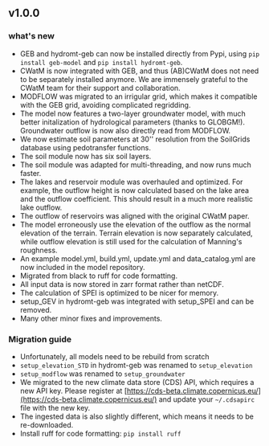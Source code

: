 ## v1.0.0

### what's new

- GEB and hydromt-geb can now be installed directly from Pypi, using `pip install geb-model` and `pip install hydromt-geb`.
- CWatM is now integrated with GEB, and thus (AB)CWatM does not need to be separately installed anymore. We are immensely grateful to the CWatM team for their support and collaboration.
- MODFLOW was migrated to an irrigular grid, which makes it compatible with the GEB grid, avoiding complicated regridding.
- The model now features a two-layer groundwater model, with much better initalization of hydrological parameters (thanks to GLOBGM!). Groundwater outflow is now also directly read from MODFLOW.
- We now estimate soil parameters at 30'' resolution from the SoilGrids database using pedotransfer functions.
- The soil module now has six soil layers.
- The soil module was adapted for multi-threading, and now runs much faster.
- The lakes and reservoir module was overhauled and optimized. For example, the outflow height is now calculated based on the lake area and the outflow coefficient. This should result in a much more realistic lake outflow.
- The outflow of reservoirs was aligned with the original CWatM paper.
- The model erroneously use the elevation of the outflow as the normal elevation of the terrain. Terrain elevation is now separately calculated, while outflow elevation is still used for the calculation of Manning's roughness.
- An example model.yml, build.yml, update.yml and data_catalog.yml are now included in the model repository.
- Migrated from black to ruff for code formatting.
- All input data is now stored in zarr format rather than netCDF.
- The calculation of SPEI is optimized to be nicer for memory.
- setup_GEV in hydromt-geb was integrated with setup_SPEI and can be removed.
- Many other minor fixes and improvements.

### Migration guide

- Unfortunately, all models need to be rebuild from scratch
- `setup_elevation_STD` in hydromt-geb was renamed to `setup_elevation`
- `setup_modflow` was renamed to `setup_groundwater`
- We migrated to the new climate data store  (CDS) API, which requires a new API key. Please register at [https://cds-beta.climate.copernicus.eu/](https://cds-beta.climate.copernicus.eu/) and update your `~/.cdsapirc` file with the new key.
- The ingested data is also slightly different, which means it needs to be re-downloaded.
- Install ruff for code formatting: `pip install ruff`